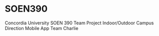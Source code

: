 # SOEN390
Concordia University
SOEN 390 Team Project
Indoor/Outdoor Campus Direction Mobile App
Team Charlie
